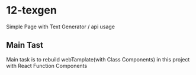 # 12-texgen

Simple Page with Text Generator / api usage

## Main Tast

Main task is to rebuild webTamplate(with Class Components) in this project with React Function Components